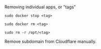 Removing individual apps, or "tags"

`sudo docker stop <tag>`

`sudo docker rm <tag>`

`sudo rm -r /opt/<tag>`


Remove subdomain from Cloudflare manually.